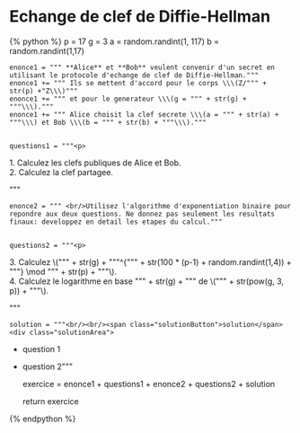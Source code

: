 Echange de clef de Diffie-Hellman
=================================

{% python %}
	p = 17
	g = 3
	a = random.randint(1, 117)
	b = random.randint(1,17)



	enonce1 = """ **Alice** et **Bob** veulent convenir d'un secret en utilisant le protocole d'echange de clef de Diffie-Hellman."""
	enonce1 += """ Ils se mettent d'accord pour le corps \\\(Z/""" + str(p) +"Z\\\)"""
	enonce1 += """ et pour le generateur \\\(g = """ + str(g) + """\\\)."""
	enonce1 += """ Alice choisit la clef secrete \\\(a = """ + str(a) + """\\\) et Bob \\\(b = """ + str(b) + """\\\)."""


	questions1 = """<p>
<span class="exoQuestion">	1. Calculez les clefs publiques de Alice et Bob.</span><br/>
<span class="exoQuestion">	2. Calculez la clef partagee. </span>
</p>"""



	enonce2 = """ <br/>Utilisez l'algorithme d'exponentiation binaire pour repondre aux deux questions. Ne donnez pas seulement les resultats finaux: developpez en detail les etapes du calcul."""


	questions2 = """<p>
<span class="exoQuestion">	3. Calculez \\\(""" + str(g) + """^{""" + str(100 * (p-1) + random.randint(1,4)) + """} \mod """ + str(p) + """\\\).</span><br/>
<span class="exoQuestion">	4. Calculez le logarithme en base """ +  str(g) + """ de \\\(""" + str(pow(g, 3, p)) + """\\\).</span>
</p>"""




	solution = """<br/><br/><span class="solutionButton">solution</span> <div class="solutionArea">
+	<span class="exoSolution">question 1</span>
+	<span class="exoSolution">question 2</span></div>"""




	exercice = enonce1 + questions1 + enonce2 + questions2 + solution

	return exercice

{% endpython %}
